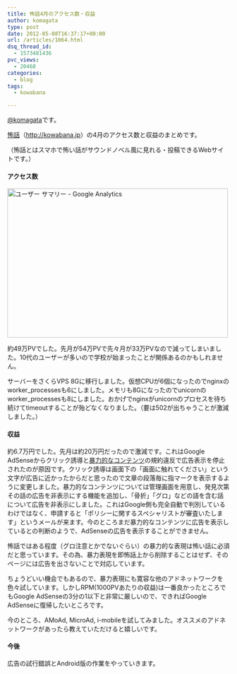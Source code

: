 ```yaml
---
title: 怖話4月のアクセス数・収益
author: komagata
type: post
date: 2012-05-08T16:37:17+00:00
url: /articles/1064.html
dsq_thread_id:
  - 1573481436
pvc_views:
  - 20468
categories:
  - blog
tags:
  - kowabana

---
```

[@komagata][1]です。

<a href="http://kowabana.jp" title="怖話" target="_blank">怖話</a>（<a href="http://kowabana.jp" title="怖話" target="_blank">http://kowabana.jp</a>）の4月のアクセス数と収益のまとめです。
  
（怖話とはスマホで怖い話がサウンドノベル風に見れる・投稿できるWebサイトです。）

#### アクセス数

<p class="center">
  <a href="http://www.flickr.com/photos/komagata/7158807124/" title="ユーザー サマリー - Google Analytics by komagata, on Flickr"><img src="http://farm8.staticflickr.com/7074/7158807124_06fa9d8600.jpg" width="500" height="338" alt="ユーザー サマリー - Google Analytics" /></a>
</p>

約49万PVでした。先月が54万PVで先々月が33万PVなので減ってしまいました。10代のユーザーが多いので学校が始まったことが関係あるのかもしれません。

サーバーをさくらVPS 8Gに移行しました。仮想CPUが6個になったのでnginxのworker\_processesも6にしました。メモリも8Gになったのでunicornのworker\_processesも8にしました。おかげでnginxがunicornのプロセスを待ち続けてtimeoutすることが殆どなくなりました。（要は502が出ちゃうことが激減しました。）

#### 収益

約6.7万円でした。先月は約20万円だったので激減です。これはGoogle AdSenseからクリック誘導と[暴力的なコンテンツ][2]の規約違反で広告表示を停止されたのが原因です。クリック誘導は画面下の「画面に触れてください」という文字が広告に近かったからだと思ったので文章の段落毎に指マークを表示するように変更しました。暴力的なコンテンツについては管理画面を用意し、発見次第その話の広告を非表示にする機能を追加し、「骨折」「グロ」などの語を含む話について広告を非表示にしました。これはGoogle側も完全自動で判別しているわけではなく、申請すると「ポリシーに関するスペシャリストが審査いたします」というメールが来ます。今のところまだ暴力的なコンテンツに広告を表示しているとの判断のようで、AdSenseの広告を表示することができません。

怖話ではある程度（グロ注意とかでないぐらい）の暴力的な表現は怖い話に必須だと思っています。その為、暴力表現を即怖話上から削除することはせず、そのページには広告を出さないことで対応しています。

ちょうどいい機会でもあるので、暴力表現にも寛容な他のアドネットワークを色々試しています。しかしRPM(1000PVあたりの収益)は一番良かったところでもGoogle AdSenseの3分の1以下と非常に厳しいので、できればGoogle AdSenseに復帰したいところです。

今のところ、AMoAd, MicroAd, i-mobileを試してみました。オススメのアドネットワークがあったら教えていただけると嬉しいです。

#### 今後

広告の試行錯誤とAndroid版の作業をやっていきます。

 [1]: http://twitter.com/komagata
 [2]: http://support.google.com/adsense/bin/answer.py?hl=ja&answer=105954